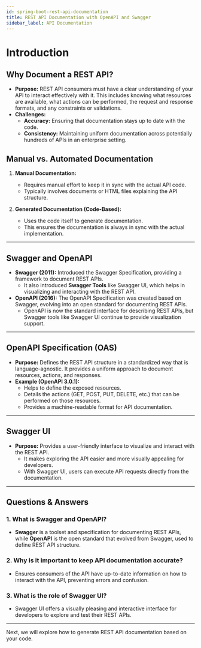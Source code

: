 ```yaml
---
id: spring-boot-rest-api-documentation
title: REST API Documentation with OpenAPI and Swagger
sidebar_label: API Documentation
---
```


# Introduction

## **Why Document a REST API?**

- **Purpose:** REST API consumers must have a clear understanding of your API to
  interact effectively with it. This includes knowing what resources are
  available, what actions can be performed, the request and response formats,
  and any constraints or validations.
- **Challenges:**
  - **Accuracy:** Ensuring that documentation stays up to date with the code.
  - **Consistency:** Maintaining uniform documentation across potentially
    hundreds of APIs in an enterprise setting.

## **Manual vs. Automated Documentation**

1. **Manual Documentation:**

   - Requires manual effort to keep it in sync with the actual API code.
   - Typically involves documents or HTML files explaining the API structure.

2. **Generated Documentation (Code-Based):**
   - Uses the code itself to generate documentation.
   - This ensures the documentation is always in sync with the actual
     implementation.

---

## **Swagger and OpenAPI**

- **Swagger (2011):** Introduced the Swagger Specification, providing a
  framework to document REST APIs.
  - It also introduced **Swagger Tools** like Swagger UI, which helps in
    visualizing and interacting with the REST API.
- **OpenAPI (2016):** The OpenAPI Specification was created based on Swagger,
  evolving into an open standard for documenting REST APIs.
  - OpenAPI is now the standard interface for describing REST APIs, but Swagger
    tools like Swagger UI continue to provide visualization support.

---

## **OpenAPI Specification (OAS)**

- **Purpose:** Defines the REST API structure in a standardized way that is
  language-agnostic. It provides a uniform approach to document resources,
  actions, and responses.
- **Example (OpenAPI 3.0.1):**
  - Helps to define the exposed resources.
  - Details the actions (GET, POST, PUT, DELETE, etc.) that can be performed on
    those resources.
  - Provides a machine-readable format for API documentation.

---

## **Swagger UI**

- **Purpose:** Provides a user-friendly interface to visualize and interact with
  the REST API.
  - It makes exploring the API easier and more visually appealing for
    developers.
  - With Swagger UI, users can execute API requests directly from the
    documentation.

---

## **Questions & Answers**

### **1. What is Swagger and OpenAPI?**

- **Swagger** is a toolset and specification for documenting REST APIs, while
  **OpenAPI** is the open standard that evolved from Swagger, used to define
  REST API structure.

### **2. Why is it important to keep API documentation accurate?**

- Ensures consumers of the API have up-to-date information on how to interact
  with the API, preventing errors and confusion.

### **3. What is the role of Swagger UI?**

- Swagger UI offers a visually pleasing and interactive interface for developers
  to explore and test their REST APIs.

---

Next, we will explore how to generate REST API documentation based on your code.
